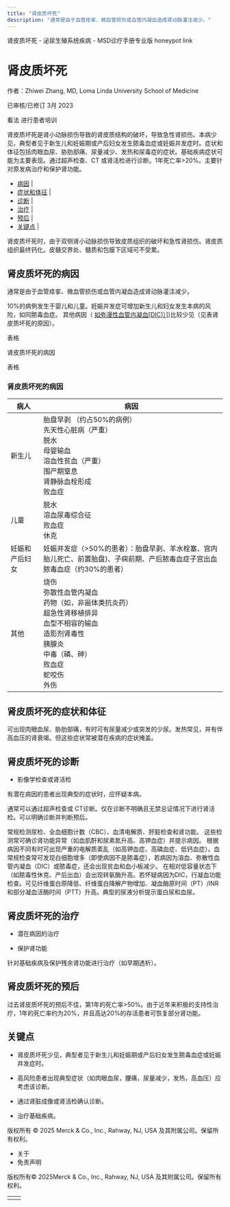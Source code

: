 ```yaml
---
title: "肾皮质坏死"
description: "通常是由于血管痉挛、微血管损伤或血管内凝血造成肾动脉灌注减少。"
---
```


﻿肾皮质坏死 \- 泌尿生殖系统疾病 \- MSD诊疗手册专业版 honeypot link

# 肾皮质坏死

作者：Zhiwei Zhang, MD, Loma Linda University School of Medicine

已审核/已修订 3月 2023

看法 进行患者培训

肾皮质坏死是肾小动脉损伤导致的肾皮质结构的破坏，导致急性肾损伤。本病少见，典型者见于新生儿和妊娠期或产后妇女发生脓毒血症或妊娠并发症时。症状和体征包括肉眼血尿、胁肋部痛、尿量减少、发热和尿毒症的症状。基础疾病症状可能为主要表现。通过超声检查、CT 或肾活检进行诊断。1年死亡率>20%。主要针对原发病治疗和保护肾功能。

- [病因](#病因_v1058559_zh) \|
- [症状和体征](#症状和体征_v1058621_zh) \|
- [诊断](#诊断_v1058624_zh) \|
- [治疗](#治疗_v1058637_zh) \|
- [预后](#预后_v1058634_zh) \|
- [关键点](#关键点_v11648835_zh) \|

肾皮质坏死时，由于双侧肾小动脉损伤导致皮质组织的破坏和急性肾损伤。肾皮质组织最终钙化。皮髓交界处、髓质和包膜下区域可不受累。

## 肾皮质坏死的病因

通常是由于血管痉挛、微血管损伤或血管内凝血造成肾动脉灌注减少。

10%的病例发生于婴儿和儿童。妊娠并发症可增加新生儿和妇女发生本病的风险，如同脓毒血症。 其他病因（ [如弥漫性血管内凝血\[DIC\]）\]](./{CB55C179-511D-4DB0-A1DE-DA4569D35F11}.html))比较少见（见表肾皮质坏死的原因）。

表格

肾皮质坏死的病因

表格

### 肾皮质坏死的病因

| 病人 | 病因 |
| --- | --- |
| 新生儿 | 胎盘早剥 （约占50%的病例）<br>先天性心脏病（严重）<br>脱水<br>母婴输血<br>溶血性贫血（严重）<br>围产期窒息<br>肾静脉血栓形成<br>败血症 |
| 儿童 | 脱水<br>溶血尿毒综合征<br>败血症<br>休克 |
| 妊娠和产后妇女 | 妊娠并发症（>50%的患者）：胎盘早剥、羊水栓塞、宫内胎儿死亡、前置胎盘}、子痫前期、产后脓毒血症子宫出血<br>脓毒血症（约30%的患者） |
| 其他 | 烧伤<br>弥散性血管内凝血<br>药物（如，非甾体类抗炎药）<br>超急性肾移植排异<br>血型不相容的输血<br>造影剂肾毒性<br>胰腺炎<br>中毒（磷、砷）<br>败血症<br>蛇咬伤<br>外伤 |

## 肾皮质坏死的症状和体征

可出现肉眼血尿、胁肋部痛，有时可有尿量减少或突发的少尿。发热常见，并有伴高血压的肾衰竭。但这些症状常被潜在疾病的症状掩盖。

## 肾皮质坏死的诊断

- 影像学检查或肾活检


有潜在病因的患者出现典型的症状时，应怀疑本病。

通常可以通过超声检查或 CT诊断。仅在诊断不明确且无禁忌证情况下进行肾活检。可以明确诊断并判断预后。

常规检测尿检、全血细胞计数（CBC）、血清电解质、肝脏检查和肾功能。 这些检测常可确诊肾功能异常（如血肌酐和尿素氮升高、高钾血症）并提示病因。 根据病因不同有时可出现严重的电解质紊乱（如高钾血症、高磷血症、低钙血症）。血常规检查常可发现白细胞增多（即使病因不是脓毒症），若病因为溶血、弥散性血管内凝血（DIC）或脓毒症，还会出现贫血和血小板减少。 在相对低容量状态下（如脓毒性休克、产后出血）会出现转氨酶升高。若怀疑病因为DIC，行凝血功能检查。可见纤维蛋白原降低、纤维蛋白降解产物增加、凝血酶原时间（PT）/INR和部分凝血活酶时间（PTT）升高。典型的尿液分析提示蛋白尿和血尿。

## 肾皮质坏死的治疗

- 潜在病因的治疗

- 保护肾功能


针对基础疾病及保护残余肾功能进行治疗（如早期透析）。

## 肾皮质坏死的预后

过去肾皮质坏死的预后不佳，第1年的死亡率>50%。由于近年来积极的支持性治疗，1年的死亡率约为20%，并且高达20%的存活患者可恢复部分肾功能。

## 关键点

- 肾皮质坏死少见，典型者见于新生儿和妊娠期或产后妇女发生脓毒血症或妊娠并发症时。

- 高风险患者出现典型症状（如肉眼血尿，腰痛，尿量减少，发热，高血压）应考虑该诊断。

- 通过肾脏成像或肾活检确认诊断。

- 治疗基础疾病。




版权所有 © 2025
Merck & Co., Inc., Rahway, NJ, USA 及其附属公司。保留所有权利。

- 关于
- 免责声明

版权所有© 2025Merck & Co., Inc., Rahway, NJ, USA 及其附属公司。保留所有权利。

|     |     |
| --- | --- |
|  |  |